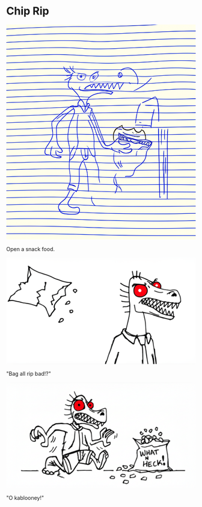 # Chip Rip

![Garrey Goosey holds a sealed bag of chips, looking eager to open it.](chip-1.png)

Open a snack food.

![Garrey Goosey struggles with the chip bag, ripping it poorly and spilling a few chips.](chip-2.png)

"Bag all rip bad!?"

![Garrey Goosey glares furiously at the torn bag and scattered chips on the floor.](chip-3.png)

"O kablooney!"